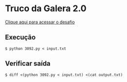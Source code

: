 # Truco da Galera 2.0
[Clique aqui para acessar o desafio](https://www.urionlinejudge.com.br/judge/pt/problems/view/3092)

## Execução
```
$ python 3092.py < input.txt
```

## Verificar saída
```
$ diff <(python 3092.py < input.txt) <(cat output.txt)
```